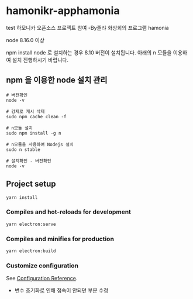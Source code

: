 # hamonikr-apphamonia
test 하모니카 오픈소스 프로젝트 참여 -By졸랴
화상회의 프로그램 hamonia

node 8.16.0 이상


npm install node 로 설치하는  경우 8.10 버전이 설치됩니다.
아래의 n 모듈을 이용하여 설치 진행하시기 바랍니다.


## npm 을 이용한 node 설치 관리
```
# 버전확인
node -v

# 강제로 캐시 삭제
sudo npm cache clean -f

# n모듈 설치
sudo npm install -g n

# n모듈을 사용하여 Nodejs 설치
sudo n stable

# 설치확인 - 버전확인
node -v
```

## Project setup
```
yarn install
```

### Compiles and hot-reloads for development
```
yarn electron:serve
```

### Compiles and minifies for production
```
yarn electron:build
```


### Customize configuration
See [Configuration Reference](https://cli.vuejs.org/config/).

* 변수 초기화로 인해 접속이 안되던 부분 수정
